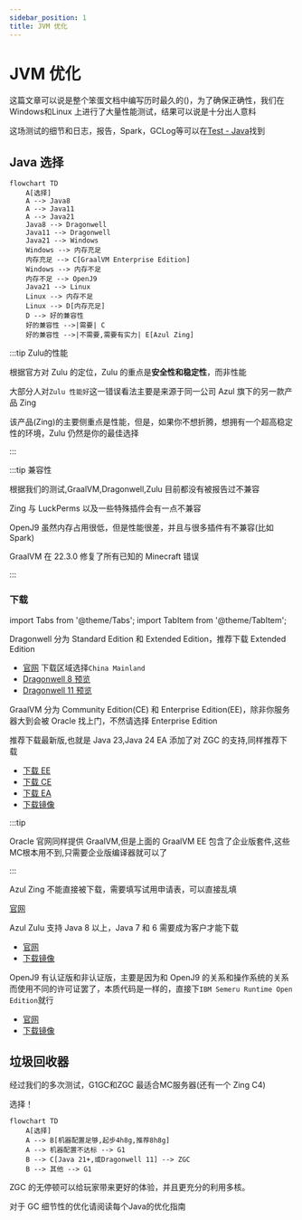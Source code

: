 ```yaml
---
sidebar_position: 1
title: JVM 优化
---
```


# JVM 优化

这篇文章可以说是整个笨蛋文档中编写历时最久的()，为了确保正确性，我们在Windows和Linux 上进行了大量性能测试，结果可以说是十分出人意料

这场测试的细节和日志，报告，Spark，GCLog等可以在[Test - Java](https://github.com/lilingfengdev/Test-Java)找到

## Java 选择

```mermaid
flowchart TD
    A[选择]
    A --> Java8
    A --> Java11
    A --> Java21
    Java8 --> Dragonwell
    Java11 --> Dragonwell
    Java21 --> Windows
    Windows --> 内存充足
    内存充足 --> C[GraalVM Enterprise Edition]
    Windows --> 内存不足
    内存不足 --> OpenJ9
    Java21 --> Linux
    Linux --> 内存不足
    Linux --> D[内存充足]
    D --> 好的兼容性
    好的兼容性 -->|需要| C
    好的兼容性 -->|不需要,需要有实力| E[Azul Zing]
```

:::tip Zulu的性能

根据官方对 Zulu 的定位，Zulu 的重点是**安全性和稳定性**，而非性能

大部分人对`Zulu 性能好`这一错误看法主要是来源于同一公司 Azul 旗下的另一款产品 Zing

该产品(Zing)的主要侧重点是性能，但是，如果你不想折腾，想拥有一个超高稳定性的环境，Zulu 仍然是你的最佳选择

:::

:::tip 兼容性

根据我们的测试,GraalVM,Dragonwell,Zulu 目前都没有被报告过不兼容

Zing 与 LuckPerms 以及一些特殊插件会有一点不兼容

OpenJ9 虽然内存占用很低，但是性能很差，并且与很多插件有不兼容(比如 Spark)

GraalVM 在 22.3.0 修复了所有已知的 Minecraft 错误

:::

### 下载

import Tabs from '@theme/Tabs';
import TabItem from '@theme/TabItem';

<Tabs queryString="jvm-download">
<TabItem value="dragonwell" label="Dragonwell">

Dragonwell 分为  Standard Edition 和 Extended Edition，推荐下载 Extended Edition

- [官网](https://dragonwell-jdk.io/) 下载区域选择`China Mainland`
- [Dragonwell 8 预览](https://github.com/dragonwell-project/dragonwell8/releases)
- [Dragonwell 11 预览](https://github.com/dragonwell-project/dragonwell11/releases)

</TabItem>
<TabItem value="graalvm" label="GraalVM">

GraalVM 分为 Community Edition(CE) 和 Enterprise Edition(EE)，除非你服务器大到会被 Oracle 找上门，不然请选择 Enterprise Edition

推荐下载最新版,也就是 Java 23,Java 24 EA 添加了对 ZGC 的支持,同样推荐下载

- [下载 EE](https://www.graalvm.org/downloads/)
- [下载 CE](https://github.com/graalvm/graalvm-ce-builds/releases/)
- [下载 EA](https://github.com/graalvm/oracle-graalvm-ea-builds/releases)
- [下载镜像](https://d.injdk.cn/download/graalvm)

:::tip

Oracle 官网同样提供 GraalVM,但是上面的 GraalVM EE 包含了企业版套件,这些MC根本用不到,只需要企业版编译器就可以了

:::

</TabItem>
<TabItem value="zing" label="Azul Zing">

Azul Zing 不能直接被下载，需要填写试用申请表，可以直接乱填

[官网](https://www.azul.com/downloads/#prime)

</TabItem>
<TabItem value="zulu" label="Azul Zulu">

Azul Zulu 支持 Java 8 以上，Java 7 和 6 需要成为客户才能下载

- [官网](https://www.azul.com/downloads/?package=jdk&show-old-builds=true#zulu)
- [下载镜像](https://d.injdk.cn/download/zulu)

</TabItem>
<TabItem value="openj9" label="OpenJ9">

OpenJ9 有认证版和非认证版，主要是因为和 OpenJ9 的关系和操作系统的关系而使用不同的许可证罢了，本质代码是一样的，直接下`IBM Semeru Runtime Open Edition`就行

- [官网](https://developer.ibm.com/languages/java/semeru-runtimes/downloads/)
- [下载镜像](https://d.injdk.cn/download/ibm)

</TabItem>
</Tabs>

## 垃圾回收器

经过我们的多次测试，G1GC和ZGC 最适合MC服务器(还有一个 Zing C4)

选择！

```mermaid
flowchart TD
    A[选择]
    A --> B[机器配置足够,起步4h8g,推荐8h8g]
    A --> 机器配置不达标 --> G1
    B --> C[Java 21+,或Dragonwell 11] --> ZGC
    B --> 其他 --> G1
```

ZGC 的无停顿可以给玩家带来更好的体验，并且更充分的利用多核。

对于 GC 细节性的优化请阅读每个Java的优化指南
